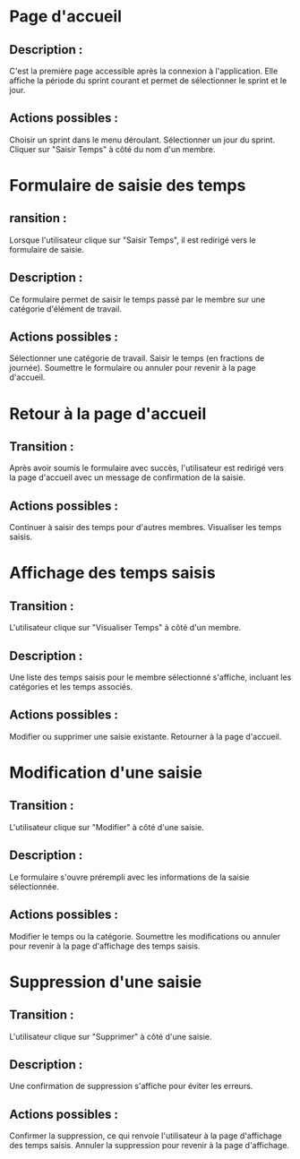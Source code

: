 # Page d'accueil
## Description :

C'est la première page accessible après la connexion à l'application. Elle affiche la période du sprint courant et permet de sélectionner le sprint et le jour.

## Actions possibles :

Choisir un sprint dans le menu déroulant.
Sélectionner un jour du sprint.
Cliquer sur "Saisir Temps" à côté du nom d'un membre.

# Formulaire de saisie des temps
## ransition :

Lorsque l'utilisateur clique sur "Saisir Temps", il est redirigé vers le formulaire de saisie.

## Description :

Ce formulaire permet de saisir le temps passé par le membre sur une catégorie d'élément de travail.

## Actions possibles :

Sélectionner une catégorie de travail.
Saisir le temps (en fractions de journée).
Soumettre le formulaire ou annuler pour revenir à la page d'accueil.

# Retour à la page d'accueil
## Transition :

Après avoir soumis le formulaire avec succès, l'utilisateur est redirigé vers la page d'accueil avec un message de confirmation de la saisie.

## Actions possibles :

Continuer à saisir des temps pour d'autres membres.
Visualiser les temps saisis.

# Affichage des temps saisis
## Transition :

L'utilisateur clique sur "Visualiser Temps" à côté d'un membre.

## Description :

Une liste des temps saisis pour le membre sélectionné s'affiche, incluant les catégories et les temps associés.

## Actions possibles :

Modifier ou supprimer une saisie existante.
Retourner à la page d'accueil.

# Modification d'une saisie
## Transition :

L'utilisateur clique sur "Modifier" à côté d'une saisie.

## Description :

Le formulaire s'ouvre prérempli avec les informations de la saisie sélectionnée.

## Actions possibles :

Modifier le temps ou la catégorie.
Soumettre les modifications ou annuler pour revenir à la page d'affichage des temps saisis.

# Suppression d'une saisie
## Transition :

L'utilisateur clique sur "Supprimer" à côté d'une saisie.

## Description :

Une confirmation de suppression s'affiche pour éviter les erreurs.

## Actions possibles :

Confirmer la suppression, ce qui renvoie l'utilisateur à la page d'affichage des temps saisis.
Annuler la suppression pour revenir à la page d'affichage.